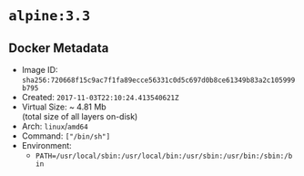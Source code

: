 # `alpine:3.3`

## Docker Metadata

- Image ID: `sha256:720668f15c9ac7f1fa89ecce56331c0d5c697d0b8ce61349b83a2c105999b795`
- Created: `2017-11-03T22:10:24.413540621Z`
- Virtual Size: ~ 4.81 Mb  
  (total size of all layers on-disk)
- Arch: `linux`/`amd64`
- Command: `["/bin/sh"]`
- Environment:
  - `PATH=/usr/local/sbin:/usr/local/bin:/usr/sbin:/usr/bin:/sbin:/bin`
